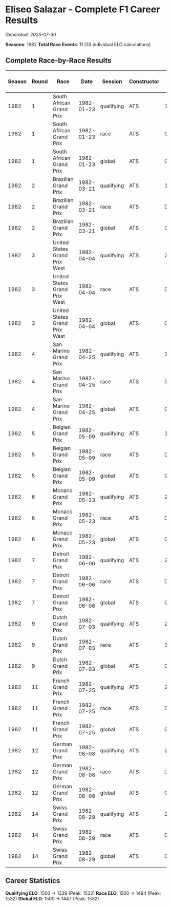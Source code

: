 # Eliseo Salazar - Complete F1 Career Results

*Generated: 2025-07-30*

**Seasons**: 1982
**Total Race Events**: 11 (33 individual ELO calculations)

## Complete Race-by-Race Results

| Season | Round | Race | Date | Session | Constructor | Position | Starting ELO | ELO Change | Final ELO | Teammate | Teammate Position | Teammate Starting ELO | Teammate ELO Change | Teammate Final ELO |
|--------|-------|------|------|---------|-------------|----------|--------------|------------|-----------|----------|-------------------|----------------------|---------------------|-------------------|
| 1982 | 1 | South African Grand Prix | 1982-01-23 | qualifying | ATS | 12 | 1500 | +32 | 1532 | <img src="https://upload.wikimedia.org/wikipedia/commons/b/ba/Flag_of_Germany.svg" alt="Germany" width="20" height="auto" style="vertical-align: middle; margin-right: 5px;" onerror="this.outerHTML='🇩🇪'; this.style.marginRight='5px';"/> Manfred Winkelhock | 20 | N/A | N/A | N/A |
| 1982 | 1 | South African Grand Prix | 1982-01-23 | race | ATS | 9 | 1500 | +32 | 1532 | <img src="https://upload.wikimedia.org/wikipedia/commons/b/ba/Flag_of_Germany.svg" alt="Germany" width="20" height="auto" style="vertical-align: middle; margin-right: 5px;" onerror="this.outerHTML='🇩🇪'; this.style.marginRight='5px';"/> Manfred Winkelhock | 10 | N/A | N/A | N/A |
| 1982 | 1 | South African Grand Prix | 1982-01-23 | global | ATS | Q:12/R:9 | 1500 | +32 | 1532 | <img src="https://upload.wikimedia.org/wikipedia/commons/b/ba/Flag_of_Germany.svg" alt="Germany" width="20" height="auto" style="vertical-align: middle; margin-right: 5px;" onerror="this.outerHTML='🇩🇪'; this.style.marginRight='5px';"/> Manfred Winkelhock | Q:20/R:10 | N/A | N/A | N/A |
| 1982 | 2 | Brazilian Grand Prix | 1982-03-21 | qualifying | ATS | 18 | 1532 | -38 | 1494 | <img src="https://upload.wikimedia.org/wikipedia/commons/b/ba/Flag_of_Germany.svg" alt="Germany" width="20" height="auto" style="vertical-align: middle; margin-right: 5px;" onerror="this.outerHTML='🇩🇪'; this.style.marginRight='5px';"/> Manfred Winkelhock | 15 | N/A | N/A | N/A |
| 1982 | 2 | Brazilian Grand Prix | 1982-03-21 | race | ATS | DNF | 1532 | N/A | 1532 | <img src="https://upload.wikimedia.org/wikipedia/commons/b/ba/Flag_of_Germany.svg" alt="Germany" width="20" height="auto" style="vertical-align: middle; margin-right: 5px;" onerror="this.outerHTML='🇩🇪'; this.style.marginRight='5px';"/> Manfred Winkelhock | 5 | N/A | N/A | N/A |
| 1982 | 2 | Brazilian Grand Prix | 1982-03-21 | global | ATS | Q:18/R:DNF | 1532 | -11 | 1521 | <img src="https://upload.wikimedia.org/wikipedia/commons/b/ba/Flag_of_Germany.svg" alt="Germany" width="20" height="auto" style="vertical-align: middle; margin-right: 5px;" onerror="this.outerHTML='🇩🇪'; this.style.marginRight='5px';"/> Manfred Winkelhock | Q:15/R:5 | N/A | N/A | N/A |
| 1982 | 3 | United States Grand Prix West | 1982-04-04 | qualifying | ATS | 26 | 1494 | -31 | 1463 | <img src="https://upload.wikimedia.org/wikipedia/commons/b/ba/Flag_of_Germany.svg" alt="Germany" width="20" height="auto" style="vertical-align: middle; margin-right: 5px;" onerror="this.outerHTML='🇩🇪'; this.style.marginRight='5px';"/> Manfred Winkelhock | 25 | N/A | N/A | N/A |
| 1982 | 3 | United States Grand Prix West | 1982-04-04 | race | ATS | DNF | 1532 | N/A | 1532 | <img src="https://upload.wikimedia.org/wikipedia/commons/b/ba/Flag_of_Germany.svg" alt="Germany" width="20" height="auto" style="vertical-align: middle; margin-right: 5px;" onerror="this.outerHTML='🇩🇪'; this.style.marginRight='5px';"/> Manfred Winkelhock | DNF | N/A | N/A | N/A |
| 1982 | 3 | United States Grand Prix West | 1982-04-04 | global | ATS | Q:26/R:DNF | 1521 | -9 | 1511 | <img src="https://upload.wikimedia.org/wikipedia/commons/b/ba/Flag_of_Germany.svg" alt="Germany" width="20" height="auto" style="vertical-align: middle; margin-right: 5px;" onerror="this.outerHTML='🇩🇪'; this.style.marginRight='5px';"/> Manfred Winkelhock | Q:25/R:DNF | N/A | N/A | N/A |
| 1982 | 4 | San Marino Grand Prix | 1982-04-25 | qualifying | ATS | 14 | 1463 | -25 | 1438 | <img src="https://upload.wikimedia.org/wikipedia/commons/b/ba/Flag_of_Germany.svg" alt="Germany" width="20" height="auto" style="vertical-align: middle; margin-right: 5px;" onerror="this.outerHTML='🇩🇪'; this.style.marginRight='5px';"/> Manfred Winkelhock | 12 | N/A | N/A | N/A |
| 1982 | 4 | San Marino Grand Prix | 1982-04-25 | race | ATS | 5 | 1532 | N/A | 1532 | <img src="https://upload.wikimedia.org/wikipedia/commons/b/ba/Flag_of_Germany.svg" alt="Germany" width="20" height="auto" style="vertical-align: middle; margin-right: 5px;" onerror="this.outerHTML='🇩🇪'; this.style.marginRight='5px';"/> Manfred Winkelhock | DNF | N/A | N/A | N/A |
| 1982 | 4 | San Marino Grand Prix | 1982-04-25 | global | ATS | Q:14/R:5 | 1511 | -7 | 1504 | <img src="https://upload.wikimedia.org/wikipedia/commons/b/ba/Flag_of_Germany.svg" alt="Germany" width="20" height="auto" style="vertical-align: middle; margin-right: 5px;" onerror="this.outerHTML='🇩🇪'; this.style.marginRight='5px';"/> Manfred Winkelhock | Q:12/R:DNF | N/A | N/A | N/A |
| 1982 | 5 | Belgian Grand Prix | 1982-05-09 | qualifying | ATS | 18 | 1438 | -21 | 1417 | <img src="https://upload.wikimedia.org/wikipedia/commons/b/ba/Flag_of_Germany.svg" alt="Germany" width="20" height="auto" style="vertical-align: middle; margin-right: 5px;" onerror="this.outerHTML='🇩🇪'; this.style.marginRight='5px';"/> Manfred Winkelhock | 12 | N/A | N/A | N/A |
| 1982 | 5 | Belgian Grand Prix | 1982-05-09 | race | ATS | DNF | 1532 | N/A | 1532 | <img src="https://upload.wikimedia.org/wikipedia/commons/b/ba/Flag_of_Germany.svg" alt="Germany" width="20" height="auto" style="vertical-align: middle; margin-right: 5px;" onerror="this.outerHTML='🇩🇪'; this.style.marginRight='5px';"/> Manfred Winkelhock | DNF | N/A | N/A | N/A |
| 1982 | 5 | Belgian Grand Prix | 1982-05-09 | global | ATS | Q:18/R:DNF | 1504 | -6 | 1498 | <img src="https://upload.wikimedia.org/wikipedia/commons/b/ba/Flag_of_Germany.svg" alt="Germany" width="20" height="auto" style="vertical-align: middle; margin-right: 5px;" onerror="this.outerHTML='🇩🇪'; this.style.marginRight='5px';"/> Manfred Winkelhock | Q:12/R:DNF | N/A | N/A | N/A |
| 1982 | 6 | Monaco Grand Prix | 1982-05-23 | qualifying | ATS | 20 | 1417 | -18 | 1399 | <img src="https://upload.wikimedia.org/wikipedia/commons/b/ba/Flag_of_Germany.svg" alt="Germany" width="20" height="auto" style="vertical-align: middle; margin-right: 5px;" onerror="this.outerHTML='🇩🇪'; this.style.marginRight='5px';"/> Manfred Winkelhock | 14 | N/A | N/A | N/A |
| 1982 | 6 | Monaco Grand Prix | 1982-05-23 | race | ATS | DNF | 1532 | N/A | 1532 | <img src="https://upload.wikimedia.org/wikipedia/commons/b/ba/Flag_of_Germany.svg" alt="Germany" width="20" height="auto" style="vertical-align: middle; margin-right: 5px;" onerror="this.outerHTML='🇩🇪'; this.style.marginRight='5px';"/> Manfred Winkelhock | DNF | N/A | N/A | N/A |
| 1982 | 6 | Monaco Grand Prix | 1982-05-23 | global | ATS | Q:20/R:DNF | 1498 | -5 | 1492 | <img src="https://upload.wikimedia.org/wikipedia/commons/b/ba/Flag_of_Germany.svg" alt="Germany" width="20" height="auto" style="vertical-align: middle; margin-right: 5px;" onerror="this.outerHTML='🇩🇪'; this.style.marginRight='5px';"/> Manfred Winkelhock | Q:14/R:DNF | N/A | N/A | N/A |
| 1982 | 7 | Detroit Grand Prix | 1982-06-06 | qualifying | ATS | 25 | 1399 | -15 | 1384 | <img src="https://upload.wikimedia.org/wikipedia/commons/b/ba/Flag_of_Germany.svg" alt="Germany" width="20" height="auto" style="vertical-align: middle; margin-right: 5px;" onerror="this.outerHTML='🇩🇪'; this.style.marginRight='5px';"/> Manfred Winkelhock | 5 | N/A | N/A | N/A |
| 1982 | 7 | Detroit Grand Prix | 1982-06-06 | race | ATS | DNF | 1532 | N/A | 1532 | <img src="https://upload.wikimedia.org/wikipedia/commons/b/ba/Flag_of_Germany.svg" alt="Germany" width="20" height="auto" style="vertical-align: middle; margin-right: 5px;" onerror="this.outerHTML='🇩🇪'; this.style.marginRight='5px';"/> Manfred Winkelhock | DNF | N/A | N/A | N/A |
| 1982 | 7 | Detroit Grand Prix | 1982-06-06 | global | ATS | Q:25/R:DNF | 1492 | -4 | 1488 | <img src="https://upload.wikimedia.org/wikipedia/commons/b/ba/Flag_of_Germany.svg" alt="Germany" width="20" height="auto" style="vertical-align: middle; margin-right: 5px;" onerror="this.outerHTML='🇩🇪'; this.style.marginRight='5px';"/> Manfred Winkelhock | Q:5/R:DNF | N/A | N/A | N/A |
| 1982 | 9 | Dutch Grand Prix | 1982-07-03 | qualifying | ATS | 25 | 1384 | -13 | 1371 | <img src="https://upload.wikimedia.org/wikipedia/commons/b/ba/Flag_of_Germany.svg" alt="Germany" width="20" height="auto" style="vertical-align: middle; margin-right: 5px;" onerror="this.outerHTML='🇩🇪'; this.style.marginRight='5px';"/> Manfred Winkelhock | 18 | N/A | N/A | N/A |
| 1982 | 9 | Dutch Grand Prix | 1982-07-03 | race | ATS | 13 | 1532 | -38 | 1494 | <img src="https://upload.wikimedia.org/wikipedia/commons/b/ba/Flag_of_Germany.svg" alt="Germany" width="20" height="auto" style="vertical-align: middle; margin-right: 5px;" onerror="this.outerHTML='🇩🇪'; this.style.marginRight='5px';"/> Manfred Winkelhock | 12 | N/A | N/A | N/A |
| 1982 | 9 | Dutch Grand Prix | 1982-07-03 | global | ATS | Q:25/R:13 | 1488 | -30 | 1457 | <img src="https://upload.wikimedia.org/wikipedia/commons/b/ba/Flag_of_Germany.svg" alt="Germany" width="20" height="auto" style="vertical-align: middle; margin-right: 5px;" onerror="this.outerHTML='🇩🇪'; this.style.marginRight='5px';"/> Manfred Winkelhock | Q:18/R:12 | N/A | N/A | N/A |
| 1982 | 11 | French Grand Prix | 1982-07-25 | qualifying | ATS | 22 | 1371 | -12 | 1359 | <img src="https://upload.wikimedia.org/wikipedia/commons/b/ba/Flag_of_Germany.svg" alt="Germany" width="20" height="auto" style="vertical-align: middle; margin-right: 5px;" onerror="this.outerHTML='🇩🇪'; this.style.marginRight='5px';"/> Manfred Winkelhock | 18 | N/A | N/A | N/A |
| 1982 | 11 | French Grand Prix | 1982-07-25 | race | ATS | DNF | 1494 | N/A | 1494 | <img src="https://upload.wikimedia.org/wikipedia/commons/b/ba/Flag_of_Germany.svg" alt="Germany" width="20" height="auto" style="vertical-align: middle; margin-right: 5px;" onerror="this.outerHTML='🇩🇪'; this.style.marginRight='5px';"/> Manfred Winkelhock | 11 | N/A | N/A | N/A |
| 1982 | 11 | French Grand Prix | 1982-07-25 | global | ATS | Q:22/R:DNF | 1457 | -4 | 1454 | <img src="https://upload.wikimedia.org/wikipedia/commons/b/ba/Flag_of_Germany.svg" alt="Germany" width="20" height="auto" style="vertical-align: middle; margin-right: 5px;" onerror="this.outerHTML='🇩🇪'; this.style.marginRight='5px';"/> Manfred Winkelhock | Q:18/R:11 | N/A | N/A | N/A |
| 1982 | 12 | German Grand Prix | 1982-08-08 | qualifying | ATS | 22 | 1359 | -11 | 1348 | <img src="https://upload.wikimedia.org/wikipedia/commons/b/ba/Flag_of_Germany.svg" alt="Germany" width="20" height="auto" style="vertical-align: middle; margin-right: 5px;" onerror="this.outerHTML='🇩🇪'; this.style.marginRight='5px';"/> Manfred Winkelhock | 16 | N/A | N/A | N/A |
| 1982 | 12 | German Grand Prix | 1982-08-08 | race | ATS | DNF | 1494 | N/A | 1494 | <img src="https://upload.wikimedia.org/wikipedia/commons/b/ba/Flag_of_Germany.svg" alt="Germany" width="20" height="auto" style="vertical-align: middle; margin-right: 5px;" onerror="this.outerHTML='🇩🇪'; this.style.marginRight='5px';"/> Manfred Winkelhock | DNF | N/A | N/A | N/A |
| 1982 | 12 | German Grand Prix | 1982-08-08 | global | ATS | Q:22/R:DNF | 1454 | -3 | 1450 | <img src="https://upload.wikimedia.org/wikipedia/commons/b/ba/Flag_of_Germany.svg" alt="Germany" width="20" height="auto" style="vertical-align: middle; margin-right: 5px;" onerror="this.outerHTML='🇩🇪'; this.style.marginRight='5px';"/> Manfred Winkelhock | Q:16/R:DNF | N/A | N/A | N/A |
| 1982 | 14 | Swiss Grand Prix | 1982-08-29 | qualifying | ATS | 25 | 1348 | -10 | 1339 | <img src="https://upload.wikimedia.org/wikipedia/commons/b/ba/Flag_of_Germany.svg" alt="Germany" width="20" height="auto" style="vertical-align: middle; margin-right: 5px;" onerror="this.outerHTML='🇩🇪'; this.style.marginRight='5px';"/> Manfred Winkelhock | 20 | N/A | N/A | N/A |
| 1982 | 14 | Swiss Grand Prix | 1982-08-29 | race | ATS | DNF | 1494 | N/A | 1494 | <img src="https://upload.wikimedia.org/wikipedia/commons/b/ba/Flag_of_Germany.svg" alt="Germany" width="20" height="auto" style="vertical-align: middle; margin-right: 5px;" onerror="this.outerHTML='🇩🇪'; this.style.marginRight='5px';"/> Manfred Winkelhock | DNF | N/A | N/A | N/A |
| 1982 | 14 | Swiss Grand Prix | 1982-08-29 | global | ATS | Q:25/R:DNF | 1450 | -3 | 1447 | <img src="https://upload.wikimedia.org/wikipedia/commons/b/ba/Flag_of_Germany.svg" alt="Germany" width="20" height="auto" style="vertical-align: middle; margin-right: 5px;" onerror="this.outerHTML='🇩🇪'; this.style.marginRight='5px';"/> Manfred Winkelhock | Q:20/R:DNF | N/A | N/A | N/A |

## Career Statistics

**Qualifying ELO**: 1500 → 1339 (Peak: 1532)
**Race ELO**: 1500 → 1494 (Peak: 1532)
**Global ELO**: 1500 → 1447 (Peak: 1532)
